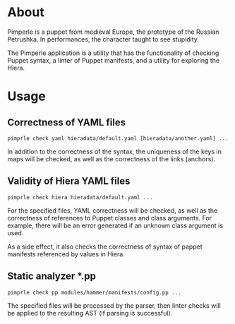 # About

Pimperle is a puppet from medieval Europe, the prototype of the Russian Petrushka. In performances, the character taught to see stupidity.

The Pimperle application is a utility that has the functionality of checking Puppet syntax, a linter of Puppet manifests, and a utility for
exploring the Hiera.

# Usage

## Correctness of YAML files

    pimprle check yaml hieradata/default.yaml [hieradata/another.yaml] ...

In addition to the correctness of the syntax, the uniqueness of the keys in maps will be checked, as well as the correctness of the links
(anchors).

## Validity of Hiera YAML files

    pimprle check hiera hieradata/default.yaml ...
    
For the specified files, YAML correctness will be checked, as well as the correctness of references to Puppet classes and class arguments.
For example, there will be an error generated if an unknown class argument is used.

As a side effect, it also checks the correctness of syntax of pappet manifests referenced by values ​​in Hiera.

## Static analyzer *.pp

    pimprle check pp modules/hammer/manifests/config.pp ...

The specified files will be processed by the parser, then linter checks will be applied to the resulting AST (if parsing is successful).
